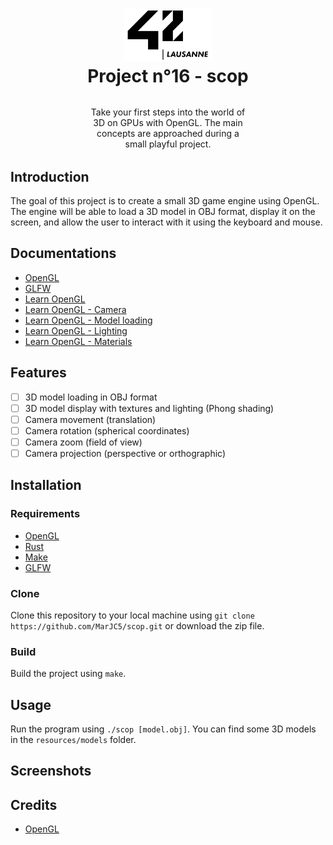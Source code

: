 <h1 align="center" style="text-align: center">
    <img alt="42Lausanne" title="42Lausanne" src="https://github.com/MarJC5/42/blob/main/42_logo.svg" width="140"> </br>
    Project n°16 - scop
    <h4 align="center" style="width: 50%; margin: 2rem auto; font-weight: normal; text-align: center">
        Take your first steps into the world of 3D on GPUs with OpenGL. The main concepts are approached during a small playful project.
    </h4>
</h1>

## Introduction

The goal of this project is to create a small 3D game engine using OpenGL. The engine will be able to load a 3D model in OBJ format, display it on the screen, and allow the user to interact with it using the keyboard and mouse.

## Documentations

- [OpenGL](https://www.opengl.org/)
- [GLFW](https://www.glfw.org/)
- [Learn OpenGL](https://learnopengl.com/)
- [Learn OpenGL - Camera](https://learnopengl.com/Getting-started/Camera)
- [Learn OpenGL - Model loading](https://learnopengl.com/Model-Loading/Model)
- [Learn OpenGL - Lighting](https://learnopengl.com/Lighting/Basic-Lighting)
- [Learn OpenGL - Materials](https://learnopengl.com/Lighting/Materials)

## Features

- [ ] 3D model loading in OBJ format
- [ ] 3D model display with textures and lighting (Phong shading)
- [ ] Camera movement (translation)
- [ ] Camera rotation (spherical coordinates)
- [ ] Camera zoom (field of view)
- [ ] Camera projection (perspective or orthographic)

## Installation

### Requirements

- [OpenGL](https://www.opengl.org/)
- [Rust](https://www.rust-lang.org/)
- [Make](https://www.gnu.org/software/make/)
- [GLFW](https://www.glfw.org/)

### Clone

Clone this repository to your local machine using `git clone https://github.com/MarJC5/scop.git` or download the zip file.

### Build

Build the project using `make`.

## Usage

Run the program using `./scop [model.obj]`. You can find some 3D models in the `resources/models` folder.

## Screenshots

## Credits

- [OpenGL](https://www.opengl.org/)